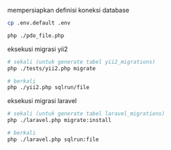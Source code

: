 mempersiapkan definisi koneksi database

```sh
cp .env.default .env

php ./pdo_file.php
```

eksekusi migrasi yii2

```sh
# sekali (untuk generate tabel yii2_migrations)
php ./tests/yii2.php migrate

# berkali
php ./yii2.php sqlrun/file
```

eksekusi migrasi laravel

```sh
# sekali (untuk generate tabel laravel_migrations)
php ./laravel.php migrate:install

# berkali
php ./laravel.php sqlrun:file
```
